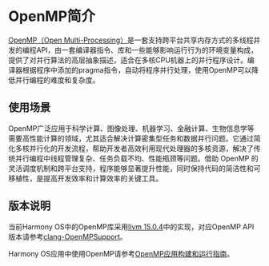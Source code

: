 # OpenMP简介

[OpenMP（Open Multi-Processing）](https://www.openmp.org/)是一套支持跨平台共享内存方式的多线程并发的编程API，由一套编译器指令、库和一些能够影响运行行为的环境变量构成，提供了对并行算法的高层抽象描述，适合在多核CPU机器上的并行程序设计。编译器根据程序中添加的pragma指令，自动将程序并行处理，使用OpenMP可以降低并行编程的难度和复杂度。

## 使用场景

OpenMP广泛应用于科学计算、图像处理、机器学习、金融计算、生物信息学等需要高性能计算的领域，尤其适合解决计算密集型任务和数据并行问题。它通过简化多核并行化的开发流程，帮助开发者高效利用现代处理器的多核资源，解决了传统并行编程中线程管理复杂、任务负载不均、性能瓶颈等问题。借助 OpenMP 的灵活调度机制和跨平台支持，程序能够显著提升性能，同时保持代码的简洁性和可移植性，是提高开发效率和计算效率的关键工具。

## 版本说明

当前Harmony OS中的OpenMP库采用[llvm 15.0.4](https://github.com/llvm/llvm-project/releases/tag/llvmorg-15.0.4)中的实现，对应OpenMP API版本请参考[clang-OpenMPSupport](https://clang.llvm.org/docs/OpenMPSupport.html)。

Harmony OS应用中使用OpenMP请参考[OpenMP应用构建和运行指南](./openmp-guideline.md)。